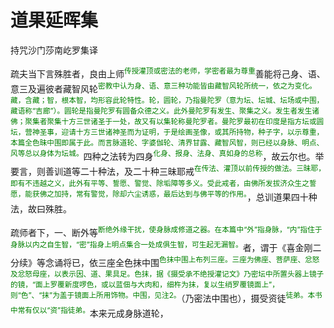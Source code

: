 # 道果延晖集

持咒沙门莎南屹罗集译

疏夫当下言殊胜者，良由上师<sup><font color="green">传授灌顶或密法的老师，学密者最为尊重</font></sup>善能将己身、语、意三及遍彼者藏智风轮<sup><font color="green">密教中认为身、语、意三种功能皆由藏智风轮所统一，依之为变化。藏，含藏；智，根本智，均形容此轮特性。轮，圆轮，乃指曼陀罗（意为坛、坛城、坛场或中围，藏语称“吉廊”）。圆轮是指曼陀罗有圆备众德之义。此外曼陀罗有发生、聚集之义。发生者发生诸佛；聚集者聚集十方三世诸圣于一处，故又有以集轮称曼陀罗者。曼陀罗最初在印度是指方坛或圆坛，营神圣事，迎请十方三世诸神圣而为证明，于是绘画圣像，或其所持物，种子字，以示尊重，本篇全色昧中围即属于此。而言脉道轮、字婆伽轮、清界甘露、藏智风智，则已经以身脉、明点、风等总以身体为坛城。</font></sup>四种之法转为四身<sup><font color="green">化身、报身、法身、真如身的总称</font></sup>，故云尔也。举要言，则善训道等二十种法，及二十种三昧耶戒<sup><font color="green">在传法、灌顶以前传授的做法。三昧耶，即有不违越之义，此外有平等、誓愿、警觉、除垢障等多义。受此戒者，由佛所发拔济众生之誓愿，能获佛之加持，常有警觉，除却六尘诱惑，最后达到与佛平等的作用。</font></sup>，总训道果四十种法，故曰殊胜。

疏师者下，一、断外等<sup><font color="green">断绝外缘干扰，使身脉成修道之器。在本篇中“外”指身脉，“内”指住于身脉以内之自生智，“密”指身上明点集合一处成俱生智，可生起无漏智。</font></sup>者，谓于《喜金刚二分续》等念诵将已，依三座全色抹中围<sup><font color="green">色抹中围上布列三座。三座为佛座、菩萨座、忿怒及忿怒母座，以表示因、道、果具足。色抹，据《摄受承不绝授灌记文》乃密坛中所置头器上镜子的镜，“面上罗覆新度啰色，或以蓝佃与大肉和，细杵为抹，复以生绡罗覆镜面上”，则“色”、“抹”为盖于镜面上所用饰物。中围，见注2。</font></sup>（乃密法中围也），摄受资徒<sup><font color="green">徒弟。本书中常有仅以“资”指徒弟。</font></sup>本来元成身脉道轮，